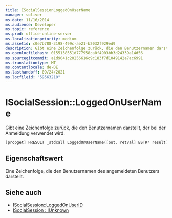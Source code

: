 ```yaml
---
title: ISocialSessionLoggedOnUserName
manager: soliver
ms.date: 11/16/2014
ms.audience: Developer
ms.topic: reference
ms.prod: office-online-server
ms.localizationpriority: medium
ms.assetid: c0e7b788-3198-499c-ae21-b2032f929ed9
description: Gibt eine Zeichenfolge zurück, die den Benutzernamen darstellt, der bei der Anmeldung verwendet wird.
ms.openlocfilehash: 0155138551d777958ca0f4903bb3d24339a14d56
ms.sourcegitcommit: a1d9041c20256616c9c183f7d1049142a7ac6991
ms.translationtype: MT
ms.contentlocale: de-DE
ms.lasthandoff: 09/24/2021
ms.locfileid: "59563210"
---
```

# <a name="isocialsessionloggedonusername"></a>ISocialSession::LoggedOnUserName

Gibt eine Zeichenfolge zurück, die den Benutzernamen darstellt, der bei der Anmeldung verwendet wird.
  
```cpp
[propget] HRESULT _stdcall LoggedOnUserName([out, retval] BSTR* result);
```

## <a name="property-value"></a>Eigenschaftswert

Eine Zeichenfolge, die den Benutzernamen des angemeldeten Benutzers darstellt.
  
## <a name="see-also"></a>Siehe auch

- [ISocialSession::LoggedOnUserID](isocialsession-loggedonuserid.md)  
- [ISocialSession : IUnknown](isocialsessioniunknown.md)

